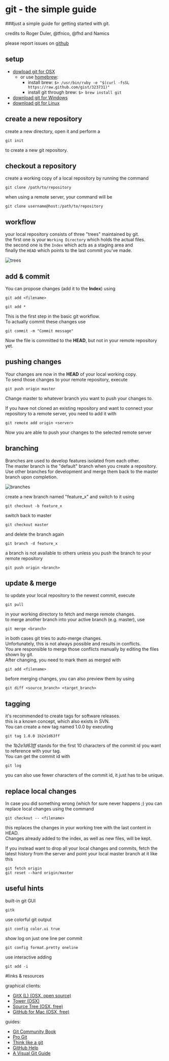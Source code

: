 # git - the simple guide

###just a simple guide for getting started with git.

credits to Roger Duler, @tfnico, @fhd and Namics

please report issues on [github](github.com)


## setup

* [dowload git for OSX](http://code.google.com/p/git-osx-installer/downloads/list?can=3)
  * or use [homebrew](http://mxcl.github.com/homebrew/):
      * install brew: `$> /usr/bin/ruby -e "$(curl -fsSL https://raw.github.com/gist/323731)"`
      * install git through brew: `$> brew install git`
* [download git for Windows](http://code.google.com/p/msysgit/downloads/list?can=3)
* [download git for Linux](http://book.git-scm.com/2_installing_git.html)


## create a new repository
create a new directory, open it and perform a 

```
git init
```

to create a new git repository.

## checkout a repository
create a working copy of a local repository by running the command

```
git clone /path/to/repository
```

when using a remote server, your command will be

```
git clone username@host:/path/to/repository
```


## workflow
your local repository consists of three "trees" maintained by git.  
the first one is your `Working Directory` which holds the actual files.  
the second one is the `Index` which acts as a staging area and   
finally the `HEAD` which points to the last commit you've made.

![trees](https://github.com/cvd-lab/javascript-crumbs/raw/master/chapters/git/images/trees.png "trees")


## add & commit
You can propose changes (add it to the **Index**) using

```
git add <filename>
```

```
git add *
```

This is the first step in the basic git workflow.  
To actually commit these changes use

```
git commit -m "Commit message"
```

Now the file is committed to the **HEAD**, but not in your remote repository yet.


## pushing changes
Your changes are now in the **HEAD** of your local working copy.  
To send those changes to your remote repository, execute

```
git push origin master
```

Change master to whatever branch you want to push your changes to.  


If you have not cloned an existing repository and want to connect your  
repository to a remote server, you need to add it with

```
git remote add origin <server>
```

Now you are able to push your changes to the selected remote server


## branching
Branches are used to develop features isolated from each other.  
The master branch is the "default" branch when you create a repository.  
Use other branches for development and merge them back to the master branch upon completion.

![branches](https://github.com/cvd-lab/javascript-crumbs/raw/master/chapters/git/images/branches.png "branches")

create a new branch named "feature_x" and switch to it using

```
git checkout -b feature_x
```

switch back to master

```
git checkout master
```

and delete the branch again

```
git branch -d feature_x
```

a branch is not available to others unless you push the branch to your remote repository

```
git push origin <branch>
```


## update & merge
to update your local repository to the newest commit, execute 

```
git pull
```

in your working directory to fetch and merge remote changes.  
to merge another branch into your active branch (e.g. master), use

```
git merge <branch>
```

in both cases git tries to auto-merge changes.  
Unfortunately, this is not always possible and results in conflicts.  
You are responsible to merge those conflicts manually by editing the files shown by git.  
After changing, you need to mark them as merged with

```
git add <filename>
```

before merging changes, you can also preview them by using

```
git diff <source_branch> <target_branch>
```

## tagging
it's recommended to create tags for software releases.  
this is a known concept, which also exists in SVN.  
You can create a new tag named 1.0.0 by executing

```
git tag 1.0.0 1b2e1d63ff
```

the *1b2e1d63ff* stands for the first 10 characters of the commit id you want to reference with your tag.  
You can get the commit id with 

```
git log
```

you can also use fewer characters of the commit id, it just has to be unique.


## replace local changes
In case you did something wrong (which for sure never happens ;) you can replace local changes using the command

```
git checkout -- <filename>
```

this replaces the changes in your working tree with the last content in HEAD.  
Changes already added to the index, as well as new files, will be kept.  

If you instead want to drop all your local changes and commits, fetch the latest history from the server and point your local master branch at it like this

```
git fetch origin
git reset --hard origin/master
```

## useful hints
built-in git GUI

```
gitk
```

use colorful git output

```
git config color.ui true
```

show log on just one line per commit

```
git config format.pretty oneline
```

use interactive adding

```
git add -i
```


#links & resources

graphical clients:

* [GitX (L) (OSX, open source)](http://gitx.laullon.com/)
* [Tower (OSX)](http://www.git-tower.com/)
* [Source Tree (OSX, free)](http://www.sourcetreeapp.com/)
* [GitHub for Mac (OSX, free)](http://mac.github.com/)


guides:

* [Git Community Book](http://book.git-scm.com/)
* [Pro Git](http://progit.org/book/)
* [Think like a git](http://think-like-a-git.net/)
* [GitHub Help](http://help.github.com/)
* [A Visual Git Guide](http://marklodato.github.com/visual-git-guide/index-en.html)